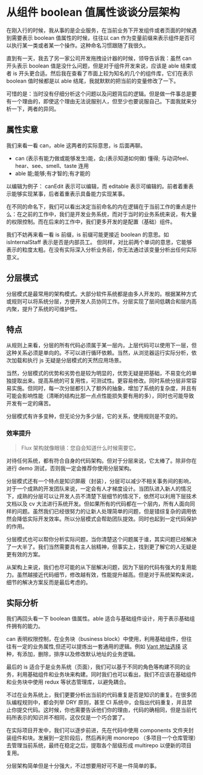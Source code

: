 # 从组件 boolean 值属性谈谈分层架构

在刚入行的时候，我从事的是企业服务，在当前业务下开发组件或者页面的时候遇到需要表示 boolean 值属性的时候，往往以 can 作为变量前缀来表示组件是否可以执行某一类或者某一个操作。这种命名习惯跟随了我很久。

直到有一天，我去了另一家公司开发拖拽设计器的时候，领导告诉我：虽然 can 开头表示 boolean 值是没什么问题，但是对于组件开发来说，应该是 able 结束或者 is 开头更合适。然后我在查看了市面上较为知名的几个的组件库，它们在表示 boolean 值时候都是以 able 结尾，我就默默的把当前的变量修改了一下。

可惜的是：当时没有仔细分析这个问题以及问题背后的逻辑。但是做一件事总是要有一个理由的，即使这个理由无法说服别人，但至少也要说服自己。下面我就来分析一下，两者的异同。

## 属性实意

我们来看一看 can，able  这两者的实际意思，is 后面再聊。

- can (表示有能力做或能够发生)能，会;(表示知道如何做) 懂得; 与动词feel、hear、see、smell、taste 连用
- able 能;能够;有才智的;有才能的

以编辑为例子： canEdit 表示可以编辑，而 editable 表示可编辑的。前者着重表示能够实现某事，后者着重表示具备能力实现某事。

在不同的命名下，我们可以看出决定当前命名的内在逻辑在于当前工作的重点是什么：在之前的工作中，我们是开发业务系统，而对于当时的业务系统来说，有大量的权限控制。而在后来的工作中，我们更多开发的是配置（基础）组件。

我们不妨再来看一看 is 前缀，is 前缀可能更接近 boolean 的意思。如 isInternalStaff 表示是否是内部员工。 但同样，对比前两个单词的意思，它能够表示的粒度太粗。在没有实际深入分析业务前，你无法通过该变量分析出任何实际意义。

## 分层模式

分层模式是最常用的架构模式。大部分软件系统都是由多人开发的。根据某种方式或规则可以将系统分层，方便开发人员协同工作。分层实现了层间低耦合和层内高内聚，提升了系统的可维护性。

## 特点

从规则上来看，分层的所有代码必须属于某一层内，上层代码可以使用下一层，但这种关系必须是单向的。不可以进行循环依赖。当然，从浏览器运行实际分析，依次加载和执行 js 无疑是分层模式的天然应用场景。

当然，分层模式的优势和劣势也是较为明显的，优势无疑是把基础，不易变化的单独提取出来。提高系统的可复用性，可测试性。更容易修改。同时系统分层非常容易实施。但同时，每一次分层都引入了额外的抽象，增加了系统的复杂度，并且有可能会影响性能（清晰的结构比那一点点性能损失要有用的多），同时也可能导致开发有一定的痛苦。

分层模式有许多变种，但无论分为多少层，它的关系，使用规则是不变的。

### 效率提升

> Flux 架构就像眼镜：您自会知道什么时候需要它。

对待任何系统，都有符合自身的代码架构。但对于分层来说，它太棒了。除非你在进行 demo 测试，否则我一定会推荐你使用分层架构。

分层模式还有一个特点是知识屏蔽（封装），分层可以减少不相关事务间的影响，对于一个成熟的开发团队来说，一定会有人才梯度设计。当团队进入新人的情况下，成熟的分层可以让开发人员不清楚下层细节的情况下，依然可以利用下层技术文档以及 cv 大法进行系统开发。但如果所有的代码都在一个层内，所有人面向同样的问题。虽然我们已经很努力的让新人处理简单的问题，但是错综复杂的调用依然会降低实际开发效率。所以分层模式会帮助团队提效。同时也起到一定代码保护的作用。

分层模式也可以帮你分析实际问题，当你清楚这个问题属于谁，其实问题已经解决了一大半了。我们当然需要具有主人翁精神，但事实上，找到更了解它的人无疑是更有效的方案。

从架构上来说，我们也尽可能的从下层解决问题，因为下层的代码有强大的复用能力。虽然越接近代码细节，修改越有效，性能提升越高。但是对于系统架构来说，细节的解决方案反而是最后考虑的。

## 实际分析

我们再回头看一下 boolean 值属性。able 适合与基础组件设计，用于表示基础组件拥有的能力。

can 表明权限控制，在业务块（business block）中使用，利用基础组件，但往往有一定的业务属性,但还可以提炼出一套通用的逻辑。例如 [Vant 地址选择](https://vant-contrib.gitee.io/vant/#/zh-CN/address-list) 这种，有添加，删除，排序以及修改默认地址的业务逻辑。

最后的 is 适合于是业务系统（页面），我们可以基于不同的角色等构建不同的业务，利用基础组件和业务块来构建。同时我们也可以看出，我们不应该在基础组件和业务块中使用 redux 等状态管理库，以避免耦合。

不过在业务系统上，我们更要分析出当前的代码重复是否是知识的重复。在很多团队编程规则中，都会列举 DRY 原则，甚至 CI 系统中，会指出代码重复，并且禁止你提交代码。这时候，你也需要告诉他们你的理由，代码的确相同，但是当前代码所表示的知识并不相同，这仅仅是一个巧合罢了。

在实际项目开发中，我们可以逐步前进，先在代码中使用 components 文件夹封装组件和块。发展到一定阶段后，然后再利用 monorepo （多项目一个仓库管理）去管理当前系统，最终在稳定之后，提取各个层级形成 multirepo 以便新的项目复用。

分层架构简单但是十分强大，不过想要用好可不是一件简单的事。
